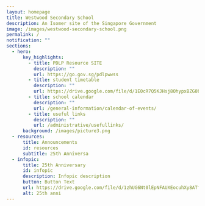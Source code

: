 ```yaml
---
layout: homepage
title: Westwood Secondary School
description: An Isomer site of the Singapore Government
image: /images/westwood-secondary-school.png
permalink: /
notification: ""
sections:
  - hero:
      key_highlights:
        - title: PDLP Resource SITE
          description: ""
          url: https://go.gov.sg/pdlpwwss
        - title: student timetable
          description: ""
          url: https://drive.google.com/file/d/1E0cR7Q5KJHsj8OhypxBZG0bIk8ohcNrI/view?usp=sharing
        - title: school calendar
          description: ""
          url: /general-information/calendar-of-events/
        - title: useful links
          description: ""
          url: /administrative/usefullinks/
      background: /images/picture3.png
  - resources:
      title: Announcements
      id: resources
      subtitle: 25th Anniversa
  - infopic:
      title: 25th Anniversary
      id: infopic
      description: Infopic description
      button: Button Text
      url: https://drive.google.com/file/d/1zhUG6Nt0lEpNFAUXEocuhXy8ATf83a9K/view?usp=sharing
      alt: 25th anni
---
```

